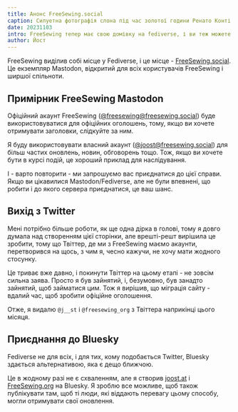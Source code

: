 ```yaml
---
title: Анонс FreeSewing.social
caption: Силуетна фотографія слона під час золотої години Ренато Конті
date: 20231103
intro: FreeSewing тепер має свою домівку на fediverse, і ви теж можете приєднатися
author: Йост
---
```


FreeSewing виділив собі місце у Fediverse, і це місце - [FreeSewing.social](https://freesewing.social). Це екземпляр Mastodon, відкритий для всіх користувачів FreeSewing і ширшої спільноти.

## Примірник FreeSewing Mastodon

Офіційний акаунт FreeSewing ([@freesewing@freesewing.social](https://freesewing.social/@freesewing)) буде використовуватися для офіційних оголошень, тому, якщо ви хочете отримувати заголовки, слідкуйте за ним.

Я буду використовувати власний акаунт ([@joost@freesewing.social](https://freesewing.social/@joost)) для більш частих оновлень, новин, обговорень тощо. Тож, якщо ви хочете бути в курсі подій, це хороший приклад для наслідування.

І - варто повторити - ми запрошуємо вас приєднатися до цієї справи. Якщо ви цікавилися Mastodon/Fediverse, але не були впевнені, що робити і до якого сервера приєднатися, це ваш шанс.

## Вихід з Twitter

Мені потрібно більше роботи, як ще одна дірка в голові, тому я довго думала над створенням цієї сторінки, але врешті-решт вирішила це зробити, тому що Твіттер, де ми з FreeSewing маємо акаунти, перетворився на щось, з чим я, чесно кажучи, не хочу мати жодного стосунку.

Це триває вже давно, і покинути Твіттер на цьому етапі - не зовсім сильна заява. Просто я був зайнятий, і, безумовно, був занадто зайнятий, щоб займатися цим. Тож я вирішив, що міграція сайту - вдалий час, щоб зробити офіційне оголошення.

Отже, я видалю `@j__st` і `@freesewing_org` з Твіттера наприкінці цього місяця.

## Приєднання до Bluesky

Fediverse не для всіх, і для тих, кому подобається Twitter, Bluesky здається альтернативою, яка є дещо ближчою.

Це в жодному разі не є схваленням, але я створив [joost.at](https://bsky.app/profile/joost.at) і [FreeSewing.org](https://bsky.app/profile/freesewing.org) на Bluesky. Я зроблю все можливе, щоб також публікувати там, щоб ті люди, які віддають перевагу цьому способу, могли отримувати свої оновлення.
